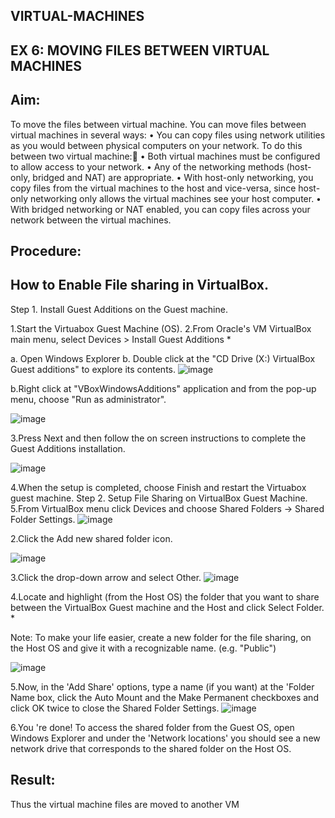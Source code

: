 ## VIRTUAL-MACHINES
## EX 6: MOVING FILES BETWEEN VIRTUAL MACHINES
## Aim: 
To move the files between virtual machine. You can move files between virtual machines in several ways: • You can copy files using network utilities as you would between physical computers on your network. To do this between two virtual machine: • Both virtual machines must be configured to allow access to your network. • Any of the networking methods (host-only, bridged and NAT) are appropriate. • With host-only networking, you copy files from the virtual machines to the host and vice-versa, since host-only networking only allows the virtual machines see your host computer. • With bridged networking or NAT enabled, you can copy files across your network between the virtual machines.

## Procedure:
## How to Enable File sharing in VirtualBox.
Step 1. Install Guest Additions on the Guest machine.

1.Start the Virtuabox Guest Machine (OS).
2.From Oracle's VM VirtualBox main menu, select Devices > Install Guest Additions *

a. Open Windows Explorer b. Double click at the "CD Drive (X:) VirtualBox Guest additions" to explore its contents.
![image](https://github.com/user-attachments/assets/9acfae48-f541-43bf-9d91-8f2a3ca838ba)


b.Right click at "VBoxWindowsAdditions" application and from the pop-up menu, choose "Run as administrator".

![image](https://github.com/user-attachments/assets/3166653b-c5a5-4ea4-8471-4d5787fd1ffa)


3.Press Next and then follow the on screen instructions to complete the Guest Additions installation.

![image](https://github.com/user-attachments/assets/75680c91-25bd-40dd-86a7-d6306c540c97)


4.When the setup is completed, choose Finish and restart the Virtuabox guest machine. Step 2. Setup File Sharing on VirtualBox Guest Machine.
5.From VirtualBox menu click Devices and choose Shared Folders -> Shared Folder Settings.
![image](https://github.com/user-attachments/assets/9bb3f3ea-6dec-40bc-9bd7-02b77aca01a6)

2.Click the Add new shared folder icon.

![image](https://github.com/user-attachments/assets/607a3564-5c0f-4512-abf8-0afcbe6fde22)

3.Click the drop-down arrow and select Other.
![image](https://github.com/user-attachments/assets/e914c394-8acb-4479-ae73-b0632452bd2e)


4.Locate and highlight (from the Host OS) the folder that you want to share between the VirtualBox Guest machine and the Host and click Select Folder. *

Note: To make your life easier, create a new folder for the file sharing, on the Host OS and give it with a recognizable name. (e.g. "Public")

![image](https://github.com/user-attachments/assets/7af96d72-f9ee-4680-976b-17700033b5a0)


5.Now, in the 'Add Share' options, type a name (if you want) at the 'Folder Name box, click the Auto Mount and the Make Permanent checkboxes and click OK twice to close the Shared Folder Settings.
![image](https://github.com/user-attachments/assets/98b06e16-eb45-4576-8185-0c54df6f66bf)


6.You 're done! To access the shared folder from the Guest OS, open Windows Explorer and under the 'Network locations' you should see a new network drive that corresponds to the shared folder on the Host OS.

## Result:
Thus the virtual machine files are moved to another VM


